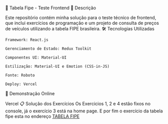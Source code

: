 🚗 Tabela Fipe - Teste Frontend
📝 Descrição

Este repositório contém minha solução para o teste técnico de frontend, que inclui exercícios de programação e um projeto de consulta de preços de veículos utilizando a tabela FIPE brasileira.
🛠️ Tecnologias Utilizadas

    Framework: React.js

    Gerenciamento de Estado: Redux Toolkit

    Componentes UI: Material-UI

    Estilização: Material-UI e Emotion (CSS-in-JS)

    Fonte: Roboto

    Deploy: Vercel

🚀 Demonstração Online

Vercel
📋 Solução dos Exercícios
Os Exercicios 1, 2 e 4 estão fixos no console, já o exercício 3 está na home page. E por fim o exercício da tabela fipe esta no endereço
[TABELA FIPE](https://tabela-fipe-delta.vercel.app/tabela-fipe)
